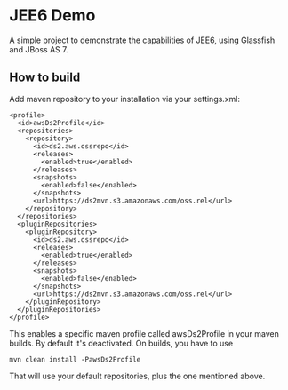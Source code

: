 # JEE6 Demo

A simple project to demonstrate the capabilities of JEE6, using Glassfish and JBoss AS 7.

## How to build

Add maven repository to your installation via your settings.xml:

    <profile>
      <id>awsDs2Profile</id>
      <repositories>
        <repository>
          <id>ds2.aws.ossrepo</id>
          <releases>
            <enabled>true</enabled>
          </releases>
          <snapshots>
            <enabled>false</enabled>
          </snapshots>
          <url>https://ds2mvn.s3.amazonaws.com/oss.rel</url>
        </repository>
      </repositories>
      <pluginRepositories>
        <pluginRepository>
          <id>ds2.aws.ossrepo</id>
          <releases>
            <enabled>true</enabled>
          </releases>
          <snapshots>
            <enabled>false</enabled>
          </snapshots>
          <url>https://ds2mvn.s3.amazonaws.com/oss.rel</url>
        </pluginRepository>
      </pluginRepositories>
    </profile>

This enables a specific maven profile called awsDs2Profile in your maven builds. By default it's deactivated.
On builds, you have to use

    mvn clean install -PawsDs2Profile

That will use your default repositories, plus the one mentioned above.